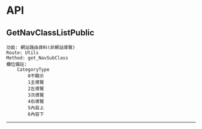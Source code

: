 
# API

## GetNavClassListPublic
```
功能: 網站路由資料(非網站導覽)
Route: Utils
Method: get_NavSubClass
欄位備註:
    CategoryType
        0不顯示
        1主導覽
        2左導覽
        3次導覽
        4右導覽
        5內容上
        6內容下
```
***

